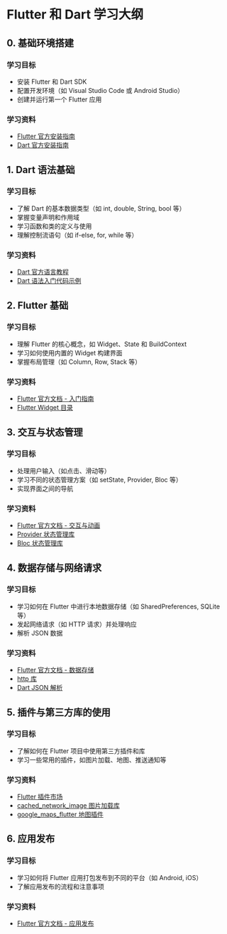# Flutter 和 Dart 学习大纲

## 0. 基础环境搭建
### 学习目标
- 安装 Flutter 和 Dart SDK
- 配置开发环境（如 Visual Studio Code 或 Android Studio）
- 创建并运行第一个 Flutter 应用

### 学习资料
- [Flutter 官方安装指南](https://flutter.dev/docs/get-started/install)
- [Dart 官方安装指南](https://dart.dev/get-dart)

## 1. Dart 语法基础
### 学习目标
- 了解 Dart 的基本数据类型（如 int, double, String, bool 等）
- 掌握变量声明和作用域
- 学习函数和类的定义与使用
- 理解控制流语句（如 if-else, for, while 等）

### 学习资料
- [Dart 官方语言教程](https://dart.dev/language)
- [Dart 语法入门代码示例](https://github.com/dart-lang/)

## 2. Flutter 基础
### 学习目标
- 理解 Flutter 的核心概念，如 Widget、State 和 BuildContext
- 学习如何使用内置的 Widget 构建界面
- 掌握布局管理（如 Column, Row, Stack 等）

### 学习资料
- [Flutter 官方文档 - 入门指南](https://flutter.dev/docs/get-started/codelab)
- [Flutter Widget 目录](https://flutter.dev/docs/development/ui/widgets)

## 3. 交互与状态管理
### 学习目标
- 处理用户输入（如点击、滑动等）
- 学习不同的状态管理方案（如 setState, Provider, Bloc 等）
- 实现界面之间的导航

### 学习资料
- [Flutter 官方文档 - 交互与动画](https://flutter.dev/docs/development/ui/interactive)
- [Provider 状态管理库](https://pub.dev/packages/provider)
- [Bloc 状态管理库](https://pub.dev/packages/flutter_bloc)

## 4. 数据存储与网络请求
### 学习目标
- 学习如何在 Flutter 中进行本地数据存储（如 SharedPreferences, SQLite 等）
- 发起网络请求（如 HTTP 请求）并处理响应
- 解析 JSON 数据

### 学习资料
- [Flutter 官方文档 - 数据存储](https://flutter.dev/docs/cookbook/persistence)
- [http 库](https://pub.dev/packages/http)
- [Dart JSON 解析](https://dart.dev/guides/libraries/library-tour#working-with-json)

## 5. 插件与第三方库的使用
### 学习目标
- 了解如何在 Flutter 项目中使用第三方插件和库
- 学习一些常用的插件，如图片加载、地图、推送通知等

### 学习资料
- [Flutter 插件市场](https://pub.dev/)
- [cached_network_image 图片加载库](https://pub.dev/packages/cached_network_image)
- [google_maps_flutter 地图插件](https://pub.dev/packages/google_maps_flutter)

## 6. 应用发布
### 学习目标
- 学习如何将 Flutter 应用打包发布到不同的平台（如 Android, iOS）
- 了解应用发布的流程和注意事项

### 学习资料
- [Flutter 官方文档 - 应用发布](https://flutter.dev/docs/deployment)